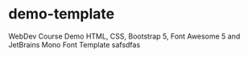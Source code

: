 # demo-template
WebDev Course Demo HTML, CSS, Bootstrap 5, Font Awesome 5 and JetBrains Mono Font Template
safsdfas